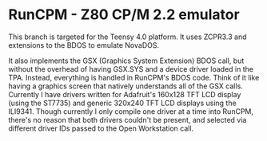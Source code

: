 # RunCPM - Z80 CP/M 2.2 emulator

This branch is targeted for the Teensy 4.0 platform. It uses ZCPR3.3 and extensions to the BDOS to emulate NovaDOS.

It also implements the GSX (Graphics System Extension) BDOS call, but without the overhead of having GSX.SYS and a device driver loaded in the TPA. Instead, everything is handled in RunCPM's BDOS code. Think of it like having a graphics screen that natively understands all of the GSX calls. Currently I have drivers written for Adafruit's 160x128 TFT LCD display (using the ST7735) and generic 320x240 TFT LCD displays using the ILI9341. Though currently I only compile one driver at a time into RunCPM, there's no reason that both drivers couldn't be present, and selected via different driver IDs passed to the Open Workstation call.

